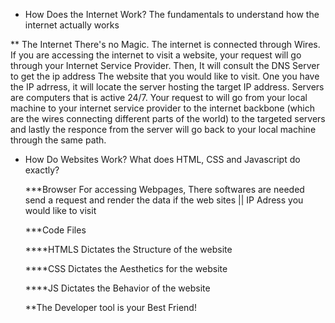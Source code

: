 * How Does the Internet Work?
    The fundamentals to understand how the internet actually works

** The Internet
    There's no Magic. The internet is connected through Wires.
    If you are accessing the internet to visit a website,
    your request will go through your Internet Service Provider.
    Then, It will consult the DNS Server to get the ip address 
    The website that you would like to visit.
    One you have the IP adrress, it will locate the server hosting
    the target IP address. Servers are computers that is active 24/7.
    Your request to will go from your local machine to your internet
    service provider to the internet backbone (which are the wires connecting
    different parts of the world) to the targeted servers and lastly
    the responce from the server will go back to your local machine 
    through the same path.

* How Do Websites Work?
    What does HTML, CSS and Javascript do exactly?

    ***Browser 
    For accessing Webpages, There softwares are needed send a request
    and render the data if the web sites || IP Adress you would like to visit

    ***Code Files

    ****HTMLS
        Dictates the Structure of the website

    ****CSS
        Dictates the Aesthetics for the website

    ****JS
        Dictates the Behavior of the website

    **The Developer tool is your Best Friend!